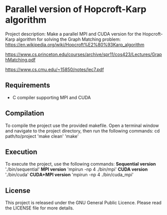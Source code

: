 # Parallel version of Hopcroft-Karp algorithm
Project description: 
Make a parallel MPI and CUDA version for the Hopcroft-Karp algorithm for solving the Graph Matching problem:
https://en.wikipedia.org/wiki/Hopcroft%E2%80%93Karp_algorithm

https://www.cs.princeton.edu/courses/archive/spr11/cos423/Lectures/GraphMatching.pdf

https://www.cs.cmu.edu/~15850/notes/lec7.pdf

## Requirements
+ C compiler supporting MPI and CUDA

## Compilation
To compile the project use the provided makefile. 
Open a terminal window and navigate to the project directory, then run the following commands:
cd path/to/project
'make clean'
'make'
## Execution
To execute the project, use the following commands:
**Sequential version**
'./bin/sequential'
**MPI version**
'mpirun -np 4 ./bin/mpi'
**CUDA version**
'./bin/cuda'
**CUDA+MPI version**
'mpirun -np 4 ./bin/cuda_mpi'

## License 
This project is released under the GNU General Public Licence. Please read the LICENSE file for more details.
